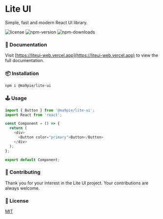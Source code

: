#  Lite UI
Simple, fast and modern React UI library.

<img alt="license" src="https://img.shields.io/badge/license-MIT-blue.svg"/>
<img alt="npm-version" src="https://img.shields.io/npm/v/@ma9pie/lite-ui.svg"/>
<img alt="npm-downloads" src="https://img.shields.io/npm/dt/@ma9pie/lite-ui.svg"/>

### 📄 Documentation
Visit [https://liteui-web.vercel.app](https://liteui-web.vercel.app) to view the full documentation.

### 📦 Installation
```bash
npm i @ma9pie/lite-ui
```

### 🕹 Usage
```javascript
import { Button } from '@ma9pie/lite-ui';
import React from 'react';

const Component = () => {
  return (
    <div>
      <Button color="primary">Button</Button>
    </div>
  );
};

export default Component;

```

### 🤝 Contributing 
Thank you for your interest in the Lite UI project. Your contributions are always welcome.

### 📜 License
[MIT](https://choosealicense.com/licenses/mit/)